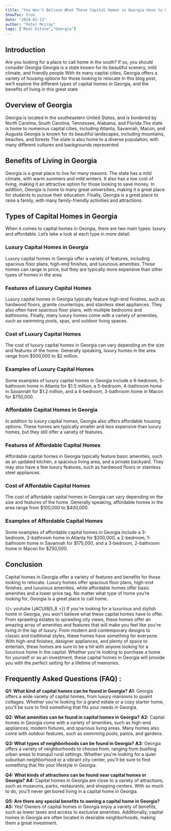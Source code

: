 ```yaml
---
title: "You Won't Believe What These Capital Homes in Georgia Have to Offer!"
ShowToc: true 
date: "2024-02-13"
author: "Peter Mccray" 
tags: ["Real Estate","Georgia"]
---
```

## Introduction
Are you looking for a place to call home in the south? If so, you should consider Georgia Georgia is a state known for its beautiful scenery, mild climate, and friendly people With its many capital cities, Georgia offers a variety of housing options for those looking to relocate In this blog post, we’ll explore the different types of capital homes in Georgia, and the benefits of living in this great state

## Overview of Georgia
Georgia is located in the southeastern United States, and is bordered by North Carolina, South Carolina, Tennessee, Alabama, and Florida The state is home to numerous capital cities, including Atlanta, Savannah, Macon, and Augusta Georgia is known for its beautiful landscapes, including mountains, beaches, and forests The state is also home to a diverse population, with many different cultures and backgrounds represented

## Benefits of Living in Georgia
Georgia is a great place to live for many reasons. The state has a mild climate, with warm summers and mild winters. It also has a low cost of living, making it an attractive option for those looking to save money. In addition, Georgia is home to many great universities, making it a great place for students to pursue their education. Finally, Georgia is a great place to raise a family, with many family-friendly activities and attractions.

## Types of Capital Homes in Georgia
When it comes to capital homes in Georgia, there are two main types: luxury and affordable. Let’s take a look at each type in more detail.

### Luxury Capital Homes in Georgia
Luxury capital homes in Georgia offer a variety of features, including spacious floor plans, high-end finishes, and luxurious amenities. These homes can range in price, but they are typically more expensive than other types of homes in the area.

### Features of Luxury Capital Homes 
Luxury capital homes in Georgia typically feature high-end finishes, such as hardwood floors, granite countertops, and stainless steel appliances. They also often have spacious floor plans, with multiple bedrooms and bathrooms. Finally, many luxury homes come with a variety of amenities, such as swimming pools, spas, and outdoor living spaces.

### Cost of Luxury Capital Homes
The cost of luxury capital homes in Georgia can vary depending on the size and features of the home. Generally speaking, luxury homes in the area range from $500,000 to $2 million.

### Examples of Luxury Capital Homes
Some examples of luxury capital homes in Georgia include a 6-bedroom, 5-bathroom home in Atlanta for $1.5 million, a 5-bedroom, 4-bathroom home in Savannah for $1.2 million, and a 4-bedroom, 3-bathroom home in Macon for $750,000.

### Affordable Capital Homes in Georgia
In addition to luxury capital homes, Georgia also offers affordable housing options. These homes are typically smaller and less expensive than luxury homes, but they still offer a variety of features.

### Features of Affordable Capital Homes
Affordable capital homes in Georgia typically feature basic amenities, such as an updated kitchen, a spacious living area, and a private backyard. They may also have a few luxury features, such as hardwood floors or stainless steel appliances.

### Cost of Affordable Capital Homes
The cost of affordable capital homes in Georgia can vary depending on the size and features of the home. Generally speaking, affordable homes in the area range from $100,000 to $400,000.

### Examples of Affordable Capital Homes
Some examples of affordable capital homes in Georgia include a 3-bedroom, 2-bathroom home in Atlanta for $200,000, a 2-bedroom, 1-bathroom home in Savannah for $175,000, and a 3-bedroom, 2-bathroom home in Macon for $250,000.

## Conclusion
Capital homes in Georgia offer a variety of features and benefits for those looking to relocate. Luxury homes offer spacious floor plans, high-end finishes, and luxurious amenities, while affordable homes offer basic amenities and a lower price tag. No matter what type of home you’re looking for, Georgia is a great place to call home.

{{< youtube LjACUt8j5_8 >}} 
If you're looking for a luxurious and stylish home in Georgia, you won't believe what these capital homes have to offer. From sprawling estates to sprawling city views, these homes offer an amazing array of amenities and features that will make you feel like you're living in the lap of luxury. From modern and contemporary designs to classic and traditional styles, these homes have something for everyone. With high-end finishes, designer appliances, and plenty of space to entertain, these homes are sure to be a hit with anyone looking for a luxurious home in the capital. Whether you're looking to purchase a home for yourself or as an investment, these capital homes in Georgia will provide you with the perfect setting for a lifetime of memories.

## Frequently Asked Questions (FAQ) :
**Q1: What kind of capital homes can be found in Georgia?** 
**A1:** Georgia offers a wide variety of capital homes, from luxury mansions to quaint cottages. Whether you're looking for a grand estate or a cozy starter home, you'll be sure to find something that fits your needs in Georgia. 

**Q2: What amenities can be found in capital homes in Georgia?** 
**A2:** Capital homes in Georgia come with a variety of amenities, such as high-end appliances, modern fixtures, and spacious living areas. Many homes also come with outdoor features, such as swimming pools, patios, and gardens. 

**Q3: What types of neighborhoods can be found in Georgia?** 
**A3:** Georgia offers a variety of neighborhoods to choose from, ranging from bustling urban areas to tranquil rural settings. Whether you're looking for a quiet suburban neighborhood or a vibrant city center, you'll be sure to find something that fits your lifestyle in Georgia. 

**Q4: What kinds of attractions can be found near capital homes in Georgia?** 
**A4:** Capital homes in Georgia are close to a variety of attractions, such as museums, parks, restaurants, and shopping centers. With so much to do, you'll never get bored living in a capital home in Georgia. 

**Q5: Are there any special benefits to owning a capital home in Georgia?** 
**A5:** Yes! Owners of capital homes in Georgia enjoy a variety of benefits, such as lower taxes and access to exclusive amenities. Additionally, capital homes in Georgia are often located in desirable neighborhoods, making them a great investment.



